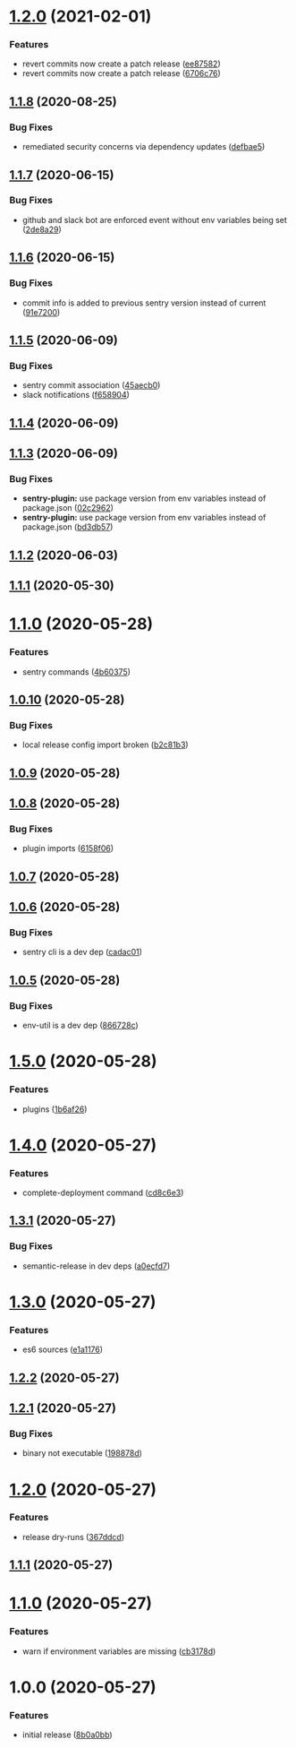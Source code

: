 # [1.2.0](https://github.com/madebyheyday/release-util/compare/v1.1.8...v1.2.0) (2021-02-01)


### Features

* revert commits now create a patch release ([ee87582](https://github.com/madebyheyday/release-util/commit/ee87582))
* revert commits now create a patch release ([6706c76](https://github.com/madebyheyday/release-util/commit/6706c76))

## [1.1.8](https://github.com/madebyheyday/release-util/compare/v1.1.7...v1.1.8) (2020-08-25)


### Bug Fixes

* remediated security concerns via dependency updates ([defbae5](https://github.com/madebyheyday/release-util/commit/defbae5))

## [1.1.7](https://github.com/madebyheyday/release-util/compare/v1.1.6...v1.1.7) (2020-06-15)


### Bug Fixes

* github and slack bot are enforced event without env variables being set ([2de8a29](https://github.com/madebyheyday/release-util/commit/2de8a29))

## [1.1.6](https://github.com/madebyheyday/release-util/compare/v1.1.5...v1.1.6) (2020-06-15)


### Bug Fixes

* commit info is added to previous sentry version instead of current ([91e7200](https://github.com/madebyheyday/release-util/commit/91e7200))

## [1.1.5](https://github.com/madebyheyday/release-util/compare/v1.1.4...v1.1.5) (2020-06-09)


### Bug Fixes

* sentry commit association ([45aecb0](https://github.com/madebyheyday/release-util/commit/45aecb0))
* slack notifications ([f658904](https://github.com/madebyheyday/release-util/commit/f658904))

## [1.1.4](https://github.com/madebyheyday/release-util/compare/v1.1.3...v1.1.4) (2020-06-09)

## [1.1.3](https://github.com/madebyheyday/release-util/compare/v1.1.2...v1.1.3) (2020-06-09)


### Bug Fixes

* **sentry-plugin:** use package version from env variables instead of package.json ([02c2962](https://github.com/madebyheyday/release-util/commit/02c2962))
* **sentry-plugin:** use package version from env variables instead of package.json ([bd3db57](https://github.com/madebyheyday/release-util/commit/bd3db57))

## [1.1.2](https://github.com/madebyheyday/release-util/compare/v1.1.1...v1.1.2) (2020-06-03)

## [1.1.1](https://github.com/madebyheyday/release-util/compare/v1.1.0...v1.1.1) (2020-05-30)

# [1.1.0](https://github.com/madebyheyday/release-util/compare/v1.0.10...v1.1.0) (2020-05-28)


### Features

* sentry commands ([4b60375](https://github.com/madebyheyday/release-util/commit/4b60375))

## [1.0.10](https://github.com/madebyheyday/release-util/compare/v1.0.9...v1.0.10) (2020-05-28)


### Bug Fixes

* local release config import broken ([b2c81b3](https://github.com/madebyheyday/release-util/commit/b2c81b3))

## [1.0.9](https://github.com/madebyheyday/release-util/compare/v1.0.8...v1.0.9) (2020-05-28)

## [1.0.8](https://github.com/madebyheyday/release-util/compare/v1.0.7...v1.0.8) (2020-05-28)


### Bug Fixes

* plugin imports ([6158f06](https://github.com/madebyheyday/release-util/commit/6158f06))

## [1.0.7](https://github.com/madebyheyday/release-util/compare/v1.0.6...v1.0.7) (2020-05-28)

## [1.0.6](https://github.com/madebyheyday/release-util/compare/v1.0.5...v1.0.6) (2020-05-28)


### Bug Fixes

* sentry cli is a dev dep ([cadac01](https://github.com/madebyheyday/release-util/commit/cadac01))

## [1.0.5](https://github.com/madebyheyday/release-util/compare/v1.0.4...v1.0.5) (2020-05-28)


### Bug Fixes

* env-util is a dev dep ([866728c](https://github.com/madebyheyday/release-util/commit/866728c))

# [1.5.0](https://github.com/seibert-io/heyday-releases/compare/v1.4.0...v1.5.0) (2020-05-28)


### Features

* plugins ([1b6af26](https://github.com/seibert-io/heyday-releases/commit/1b6af26))

# [1.4.0](https://github.com/seibert-io/heyday-releases/compare/v1.3.1...v1.4.0) (2020-05-27)


### Features

* complete-deployment command ([cd8c6e3](https://github.com/seibert-io/heyday-releases/commit/cd8c6e3))

## [1.3.1](https://github.com/seibert-io/heyday-releases/compare/v1.3.0...v1.3.1) (2020-05-27)


### Bug Fixes

* semantic-release in dev deps ([a0ecfd7](https://github.com/seibert-io/heyday-releases/commit/a0ecfd7))

# [1.3.0](https://github.com/seibert-io/heyday-releases/compare/v1.2.2...v1.3.0) (2020-05-27)


### Features

* es6 sources ([e1a1176](https://github.com/seibert-io/heyday-releases/commit/e1a1176))

## [1.2.2](https://github.com/seibert-io/heyday-releases/compare/v1.2.1...v1.2.2) (2020-05-27)

## [1.2.1](https://github.com/seibert-io/heyday-releases/compare/v1.2.0...v1.2.1) (2020-05-27)


### Bug Fixes

* binary not executable ([198878d](https://github.com/seibert-io/heyday-releases/commit/198878d))

# [1.2.0](https://github.com/seibert-io/heyday-releases/compare/v1.1.1...v1.2.0) (2020-05-27)


### Features

* release dry-runs ([367ddcd](https://github.com/seibert-io/heyday-releases/commit/367ddcd))

## [1.1.1](https://github.com/seibert-io/heyday-releases/compare/v1.1.0...v1.1.1) (2020-05-27)

# [1.1.0](https://github.com/seibert-io/heyday-releases/compare/v1.0.0...v1.1.0) (2020-05-27)

### Features

- warn if environment variables are missing ([cb3178d](https://github.com/seibert-io/heyday-releases/commit/cb3178d))

# 1.0.0 (2020-05-27)

### Features

- initial release ([8b0a0bb](https://github.com/seibert-io/heyday-releases/commit/8b0a0bb))
